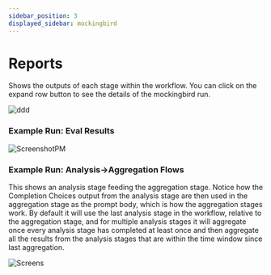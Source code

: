 ```yaml
---
sidebar_position: 3
displayed_sidebar: mockingbird
---
```


# Reports

Shows the outputs of each stage within the workflow. You can click on the expand row button to see the details of the
mockingbird run.

![ddd](https://github.com/zeus-fyi/zeus/assets/17446735/c77d77c4-0023-47f1-8196-66fdd93eeefc)

### Example Run: Eval Results

![ScreenshotPM](https://github.com/zeus-fyi/zeus/assets/17446735/648dbda2-ce22-4eea-b698-5c012844d190)

### Example Run: Analysis->Aggregation Flows

This shows an analysis stage feeding the aggregation stage. Notice how the Completion Choices output from the
analysis stage are then used in the aggregation stage as the prompt body, which is how the aggregation stages work.
By default it will use the last analysis stage in the workflow, relative to the aggregation stage, and
for multiple analysis stages it will aggregate once every analysis stage has completed at least once
and then aggregate all the results from the analysis stages that are within the time window since last aggregation.

![Screens](https://github.com/zeus-fyi/zeus/assets/17446735/da52e86d-d24b-4ee0-9f49-37e2c3b6e7a8)

